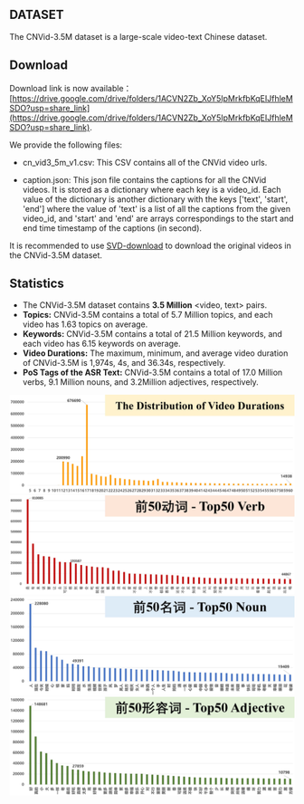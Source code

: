 ## DATASET
The CNVid-3.5M dataset is a large-scale video-text Chinese dataset.

## Download
Download link is now available：[https://drive.google.com/drive/folders/1ACVN2Zb_XoY5IpMrkfbKqEIJfhleMSDO?usp=share_link](https://drive.google.com/drive/folders/1ACVN2Zb_XoY5IpMrkfbKqEIJfhleMSDO?usp=share_link).

We provide the following files:

* cn_vid3_5m_v1.csv: This CSV contains all of the CNVid video urls.

* caption.json: This json file contains the captions for all the CNVid videos. It is stored as a dictionary where each key is a video_id.
Each value of the dictionary is another dictionary with the keys ['text', 'start', 'end'] where the value of 'text' is a list of all the captions from the given video_id,
and 'start' and 'end' are arrays correspondings to the start and end time timestamp of the captions (in second).

It is recommended to use [SVD-download](https://github.com/svdbase/SVD-download) to download the original videos in the CNVid-3.5M dataset.

## Statistics
* The CNVid-3.5M dataset contains **3.5 Million** <video, text> pairs.
* **Topics:**  CNVid-3.5M contains a total of 5.7 Million topics,
and each video has 1.63 topics on average.
* **Keywords:**  CNVid-3.5M contains a total of 21.5 Million keywords, and each video has 6.15 keywords on average.
* **Video Durations:** The maximum, minimum, and average video duration of CNVid-3.5M is 1,974s, 4s, and 36.34s, respectively.
* **PoS Tags of the ASR Text:** CNVid-3.5M contains a total of 17.0 Million verbs, 9.1 Million nouns, and 3.2Million adjectives, respectively.

![alt text](demo_figs/time_count.jpg)
![alt text](demo_figs/verb_count_t50.jpg)
![alt text](demo_figs/noun_count_t50.jpg)
![alt text](demo_figs/adj_count_t50.jpg)
